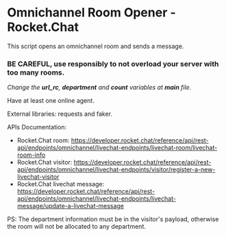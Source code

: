 # Omnichannel Room Opener - Rocket.Chat

This script opens an omnichannel room and sends a message. 

### **BE CAREFUL, use responsibly to not overload your server with too many rooms.**

*Change the **url_rc**, **department** and **count** variables at **main** file.*

Have at least one online agent.

External libraries: requests and faker.

APIs Documentation: 

- Rocket.Chat room: https://developer.rocket.chat/reference/api/rest-api/endpoints/omnichannel/livechat-endpoints/livechat-room/livechat-room-info 
- Rocket.Chat visitor: https://developer.rocket.chat/reference/api/rest-api/endpoints/omnichannel/livechat-endpoints/visitor/register-a-new-livechat-visitor
- Rocket.Chat livechat message: https://developer.rocket.chat/reference/api/rest-api/endpoints/omnichannel/livechat-endpoints/livechat-message/update-a-livechat-message

PS: The department information must be in the visitor's payload, otherwise the room will not be allocated to any department.
